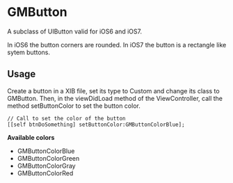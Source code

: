 **GMButton**
==================

A subclass of UIButton valid for iOS6 and iOS7.

In iOS6 the button corners are rounded. In iOS7 the button is a rectangle like sytem buttons.

**Usage**
-----------------
Create a button in a XIB file, set its type to Custom and change its class to GMButton. Then, in the viewDidLoad method of the ViewController, call the method setButtonColor to set the button color.

```objc  
// Call to set the color of the button
[[self btnDoSomething] setButtonColor:GMButtonColorBlue];
```

**Available colors**
+ GMButtonColorBlue
+ GMButtonColorGreen
+ GMButtonColorGray
+ GMButtonColorRed
